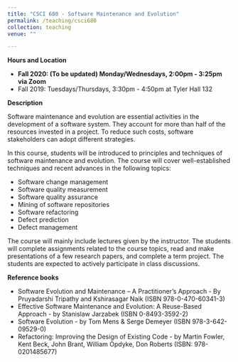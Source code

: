 ```yaml
---
title: "CSCI 680 - Software Maintenance and Evolution"
permalink: /teaching/csci680
collection: teaching
venue: ""

---
```


**Hours and Location**

* **Fall 2020: (To be updated) Monday/Wednesdays, 2:00pm - 3:25pm via Zoom**
* Fall 2019: Tuesdays/Thursdays, 3:30pm - 4:50pm at Tyler Hall 132

**Description**

Software maintenance and evolution are essential activities in the development of a software system. They account for more than half of the resources invested in a project. To reduce such costs, software stakeholders can adopt different strategies. 

In this course, students will be introduced to principles and techniques of software maintenance and evolution. The course will cover well-established techniques and recent advances in the following topics:
* Software change management
* Software quality measurement
* Software quality assurance
* Mining of software repositories
* Software refactoring
* Defect prediction
* Defect management

The course will mainly include lectures given by the instructor. The students will complete assignments related to the course topics, read and make presentations of a few research papers, and complete a term project. The students are expected to actively participate in class discussions.

**Reference books**

* Software Evolution and Maintenance – A Practitioner’s Approach - By Pruyadarshi Tripathy and Kshirasagar Naik (ISBN 978-0-470-60341-3)
* Effective Software Maintenance and Evolution: A Reuse-Based Approach - by Stanislaw Jarzabek (ISBN 0-8493-3592-2)
* Software Evolution - by Tom Mens & Serge Demeyer (ISBN 978-3-642-09529-0)
* Refactoring: Improving the Design of Existing Code - by Martin Fowler, Kent Beck, John Brant, William Opdyke, Don Roberts (ISBN: 978-0201485677)

